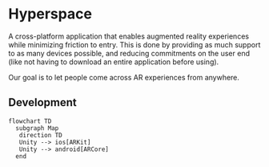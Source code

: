 # Hyperspace

A cross-platform application that enables augmented reality experiences while minimizing friction to entry. This is done by providing as much support to as many devices possible, and reducing commitments on the user end (like not having to download an entire application before using).

Our goal is to let people come across AR experiences from anywhere.

## Development

```mermaid
flowchart TD
  subgraph Map
   direction TD
   Unity --> ios[ARKit]
   Unity --> android[ARCore] 
  end